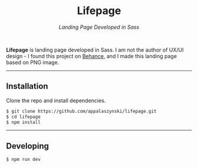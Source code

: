 <div align="center">
  <h1>Lifepage</h1>
  <p>
    <em>Landing Page Developed in Sass</em>
  </p>
  <br>
</div>

**Lifepage** is landing page developed in Sass. I am not the author of UX/UI design - I found this project on [Behance](https://www.behance.net), and I made this landing page based on PNG image.

---

## Installation

Clone the repo and install dependencies.

```bash
$ git clone https://github.com/appalaszynski/lifepage.git
$ cd lifepage
$ npm install
```

---

## Developing

```bash
$ npm run dev
```
